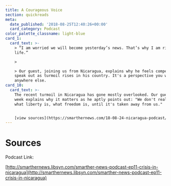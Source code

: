 ```yaml
---
title: A Courageous Voice
section: quickreads
meta:
  date_published: '2018-08-25T12:40:26+00:00'
  card_category: Podcast
color_palette_classname: light-blue
card_1:
  card_text: >-
    > “I am worried we will become yesterday’s news. That’s why I am risking my
    life.”

    > 

    > Our guest, joining us from Nicaragua, explains why he feels compelled to
    speak out as turmoil rises in his country. It's a perspective you won't hear
    anywhere else.
card_10:
  card_text: >-
    The recent turmoil in Nicaragua has gone mostly overlooked. Our guest this
    week explains why it matters as he aptly points out: "We don't really know
    what liberty is, what freedom is, until it's taken away from us."


    [view sources](https://smarthernews.com/18-08-24-nicaragua-podcast/)
---
```

Sources
=======

Podcast Link:

[http://smarthernews.libsyn.com/smarther-news-podcast-ep11-crisis-in-nicaragua](http://smarthernews.libsyn.com/smarther-news-podcast-ep11-crisis-in-nicaragua)